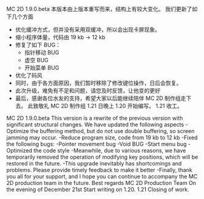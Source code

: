 MC 2D 1.9.0.beta
本版本由上版本重写而来，结构上有较大变化。
我们更新了如下几个方面
- 优化缓冲方式，但并没有采用双缓冲，所以会出现卡屏现象。
- 缩小程序体量，代码由 19 kb -> 12 kb
- 修复了如下 BUG：
	- 指针移动 BUG
	- 虚空 BUG
	- 开始菜单 BUG
- 优化了码风
- 同时，由于各方面原因，我们暂时移除了修改键位操作，日后会恢复。
- 此次升级，难免有不足和问题，请您及时反馈，让他变的更好
- 最后，感谢各位水友的支持，希望大家以后能继续陪伴 MC 2D 制作组走下去。
												此致敬礼
												MC 2D 制作组
												1.21 日晚上
1.20 开始编写。
1.21 收工。

MC 2D 1.9.0.beta
This version is a rewrite of the previous version with significant structural changes.
We have updated the following aspects
-Optimize the buffering method, but do not use double buffering, so screen jamming may occur.
-Reduce program size, code from 19 kb to 12 kb
-Fixed the following bugs:
-Pointer movement bug
-Void BUG
-Start menu bug
-Optimized the code style
-Meanwhile, due to various reasons, we have temporarily removed the operation of modifying key positions, which will be restored in the future.
-This upgrade inevitably has shortcomings and problems. Please provide timely feedback to make it better
-Finally, thank you all for your support, and I hope you can continue to accompany the MC 2D production team in the future.
Best regards
MC 2D Production Team
On the evening of December 21st
Start writing on 1.20.
1.21 Closing of work.
